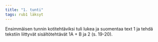 ```yaml
---
title: "1. tunti"
tags: rub1 läksyt
---
```


Ensimmäisen tunnin kotitehtäviksi tuli lukea ja suomentaa text 1 ja tehdä tekstiin liittyvät sisältötehtävät 1A + B ja 2 (s. 19-20).
